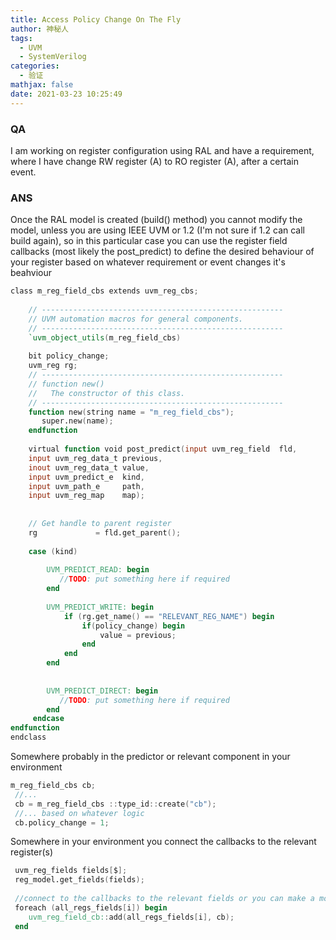 ```yaml
---
title: Access Policy Change On The Fly
author: 神秘人
tags:
  - UVM
  - SystemVerilog
categories:
  - 验证
mathjax: false
date: 2021-03-23 10:25:49
---
```


### QA

I am working on register configuration using RAL and have a requirement, where I have change RW register (A) to RO register (A), after a certain event.

### ANS

Once the RAL model is created (build() method) you cannot modify the model, unless you are using IEEE UVM or 1.2 (I'm not sure if 1.2 can call build again), so in this particular case you can use the register field callbacks (most likely the post_predict) to define the desired behaviour of your register based on whatever requirement or event changes it's beahviour

```verilog
class m_reg_field_cbs extends uvm_reg_cbs;
 
    // ------------------------------------------------------
    // UVM automation macros for general components.
    // ------------------------------------------------------
    `uvm_object_utils(m_reg_field_cbs)
 
    bit policy_change;
    uvm_reg rg;
    // ------------------------------------------------------
    // function new()
    //   The constructor of this class.
    // ------------------------------------------------------
    function new(string name = "m_reg_field_cbs");
       super.new(name);
    endfunction
 
    virtual function void post_predict(input uvm_reg_field  fld,
    input uvm_reg_data_t previous,
    inout uvm_reg_data_t value,
    input uvm_predict_e  kind,
    input uvm_path_e     path,
    input uvm_reg_map    map);
 
 
    // Get handle to parent register
    rg             = fld.get_parent();
 
    case (kind)
 
        UVM_PREDICT_READ: begin
           //TODO: put something here if required
        end
 
        UVM_PREDICT_WRITE: begin
            if (rg.get_name() == "RELEVANT_REG_NAME") begin
                if(policy_change) begin
                    value = previous;
                end
            end
        end
 
 
        UVM_PREDICT_DIRECT: begin
           //TODO: put something here if required
        end
     endcase
endfunction
endclass
```

Somewhere probably in the predictor or relevant component in your environment

```verilog
m_reg_field_cbs cb;
 //...
 cb = m_reg_field_cbs ::type_id::create("cb");
 //... based on whatever logic
 cb.policy_change = 1;
```

Somewhere in your environment you connect the callbacks to the relevant register(s)

```verilog
 uvm_reg_fields fields[$];
 reg_model.get_fields(fields);
 
 //connect to the callbacks to the relevant fields or you can make a more complex logic if required
 foreach (all_regs_fields[i]) begin
    uvm_reg_field_cb::add(all_regs_fields[i], cb);
 end
```

